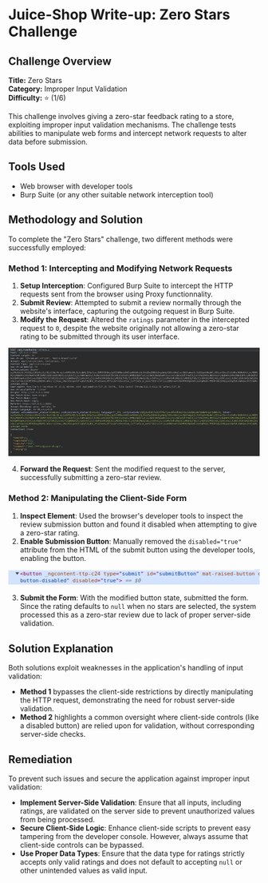 # Juice-Shop Write-up: Zero Stars Challenge

## Challenge Overview

**Title:** Zero Stars\
**Category:** Improper Input Validation\
**Difficulty:** ⭐ (1/6)

This challenge involves giving a zero-star feedback rating to a store, exploiting improper input validation mechanisms. The challenge tests abilities to manipulate web forms and intercept network requests to alter data before submission.

## Tools Used

- Web browser with developer tools
- Burp Suite (or any other suitable network interception tool)

## Methodology and Solution

To complete the "Zero Stars" challenge, two different methods were successfully employed:

### Method 1: Intercepting and Modifying Network Requests

1. **Setup Interception**: Configured Burp Suite to intercept the HTTP requests sent from the browser using Proxy functionnality.
2. **Submit Review**: Attempted to submit a review normally through the website's interface, capturing the outgoing request in Burp Suite.
3. **Modify the Request**: Altered the `ratings` parameter in the intercepted request to `0`, despite the website originally not allowing a zero-star rating to be submitted through its user interface.

<img src="../assets/difficulty1/zero_star_1.png" alt="request" width="700px">

4. **Forward the Request**: Sent the modified request to the server, successfully submitting a zero-star review.

### Method 2: Manipulating the Client-Side Form

1. **Inspect Element**: Used the browser's developer tools to inspect the review submission button and found it disabled when attempting to give a zero-star rating.
2. **Enable Submission Button**: Manually removed the `disabled="true"` attribute from the HTML of the submit button using the developer tools, enabling the button.

<img src="../assets/difficulty1/zero_star_2.png" alt="code html" width="700px">

3. **Submit the Form**: With the modified button state, submitted the form. Since the rating defaults to `null` when no stars are selected, the system processed this as a zero-star review due to lack of proper server-side validation.

## Solution Explanation

Both solutions exploit weaknesses in the application's handling of input validation:

- **Method 1** bypasses the client-side restrictions by directly manipulating the HTTP request, demonstrating the need for robust server-side validation.
- **Method 2** highlights a common oversight where client-side controls (like a disabled button) are relied upon for validation, without corresponding server-side checks.

## Remediation

To prevent such issues and secure the application against improper input validation:

- **Implement Server-Side Validation**: Ensure that all inputs, including ratings, are validated on the server side to prevent unauthorized values from being processed.
- **Secure Client-Side Logic**: Enhance client-side scripts to prevent easy tampering from the developer console. However, always assume that client-side controls can be bypassed.
- **Use Proper Data Types**: Ensure that the data type for ratings strictly accepts only valid ratings and does not default to accepting `null` or other unintended values as valid input.

